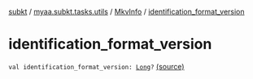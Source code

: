 [subkt](../../index.md) / [myaa.subkt.tasks.utils](../index.md) / [MkvInfo](index.md) / [identification_format_version](./identification_format_version.md)

# identification_format_version

`val identification_format_version: `[`Long`](https://kotlinlang.org/api/latest/jvm/stdlib/kotlin/-long/index.html)`?` [(source)](https://github.com/Myaamori/SubKt/blob/0.1.11/src/main/kotlin/myaa/subkt/tasks/utils/mkvmerge.kt#L127)